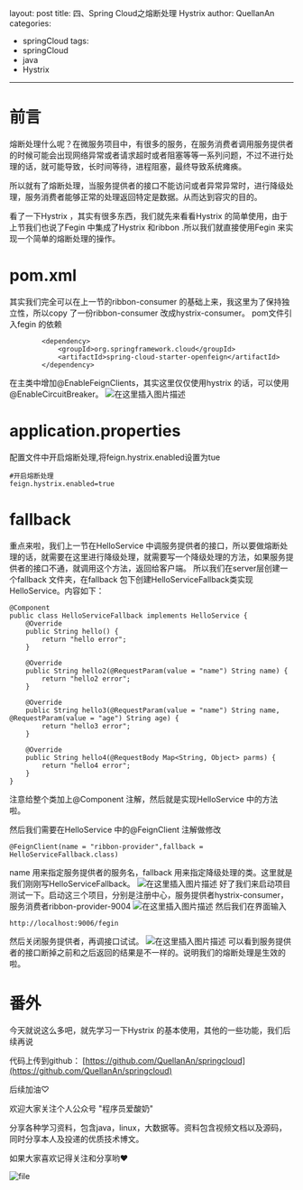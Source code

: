 ﻿layout: post
title: 四、Spring Cloud之熔断处理 Hystrix
author: QuellanAn
categories: 
  - springCloud
tags:
  - springCloud
  - java
  - Hystrix
---
# 前言
熔断处理什么呢？在微服务项目中，有很多的服务，在服务消费者调用服务提供者的时候可能会出现网络异常或者请求超时或者阻塞等等一系列问题，不过不进行处理的话，就可能导致，长时间等待，进程阻塞，最终导致系统瘫痪。

所以就有了熔断处理，当服务提供者的接口不能访问或者异常异常时，进行降级处理，服务消费者能够正常的处理返回特定是数据。从而达到容灾的目的。

看了一下Hystrix ，其实有很多东西，我们就先来看看Hystrix 的简单使用，由于上节我们也说了Fegin 中集成了Hystrix  和ribbon .所以我们就直接使用Fegin 来实现一个简单的熔断处理的操作。

# pom.xml
其实我们完全可以在上一节的ribbon-consumer 的基础上来，我这里为了保持独立性，所以copy 了一份ribbon-consumer 改成hystrix-consumer。
pom文件引入fegin 的依赖
```
        <dependency>
            <groupId>org.springframework.cloud</groupId>
            <artifactId>spring-cloud-starter-openfeign</artifactId>
        </dependency>
```
在主类中增加@EnableFeignClients，其实这里仅仅使用hystrix 的话，可以使用@EnableCircuitBreaker。
![在这里插入图片描述](https://img-blog.csdnimg.cn/20200115165813644.png?x-oss-process=image/watermark,type_ZmFuZ3poZW5naGVpdGk,shadow_10,text_aHR0cHM6Ly9xdWVsbGFuYW4uYmxvZy5jc2RuLm5ldA==,size_16,color_FFFFFF,t_70)
# application.properties
配置文件中开启熔断处理,将feign.hystrix.enabled设置为tue
```
#开启熔断处理
feign.hystrix.enabled=true
```

# fallback
重点来啦，我们上一节在HelloService 中调服务提供者的接口，所以要做熔断处理的话，就需要在这里进行降级处理，就需要写一个降级处理的方法，如果服务提供者的接口不通，就调用这个方法，返回给客户端。
所以我们在server层创建一个fallback 文件夹，在fallback 包下创建HelloServiceFallback类实现 HelloService。内容如下：
```
@Component
public class HelloServiceFallback implements HelloService {
    @Override
    public String hello() {
        return "hello error";
    }

    @Override
    public String hello2(@RequestParam(value = "name") String name) {
        return "hello2 error";
    }

    @Override
    public String hello3(@RequestParam(value = "name") String name, @RequestParam(value = "age") String age) {
        return "hello3 error";
    }
    
    @Override
    public String hello4(@RequestBody Map<String, Object> parms) {
        return "hello4 error";
    }
}
```
注意给整个类加上@Component 注解，然后就是实现HelloService 中的方法啦。

然后我们需要在HelloService 中的@FeignClient 注解做修改
```
@FeignClient(name = "ribbon-provider",fallback = HelloServiceFallback.class)
```
name 用来指定服务提供者的服务名，fallback 用来指定降级处理的类。这里就是我们刚刚写HelloServiceFallback。
![在这里插入图片描述](https://img-blog.csdnimg.cn/20200115171313707.png?x-oss-process=image/watermark,type_ZmFuZ3poZW5naGVpdGk,shadow_10,text_aHR0cHM6Ly9xdWVsbGFuYW4uYmxvZy5jc2RuLm5ldA==,size_16,color_FFFFFF,t_70)
好了我们来启动项目测试一下。启动这三个项目，分别是注册中心，服务提供者hystrix-consumer，服务消费者ribbon-provider-9004
![在这里插入图片描述](https://img-blog.csdnimg.cn/20200115172641776.png)
然后我们在界面输入
```
http://localhost:9006/fegin
```
然后关闭服务提供者，再调接口试试。
![在这里插入图片描述](https://img-blog.csdnimg.cn/20200115173213537.gif)
可以看到服务提供者的接口断掉之前和之后返回的结果是不一样的。说明我们的熔断处理是生效的啦。

# 番外
今天就说这么多吧，就先学习一下Hystrix 的基本使用，其他的一些功能，我们后续再说


 代码上传到github：
 [https://github.com/QuellanAn/springcloud](https://github.com/QuellanAn/springcloud)

后续加油♡

欢迎大家关注个人公众号 "程序员爱酸奶"

分享各种学习资料，包含java，linux，大数据等。资料包含视频文档以及源码，同时分享本人及投递的优质技术博文。

如果大家喜欢记得关注和分享哟❤

![file](https://img-blog.csdnimg.cn/20191015213334732.jpeg?x-oss-process=image/watermark,type_ZmFuZ3poZW5naGVpdGk,shadow_10,text_aHR0cHM6Ly9ibG9nLmNzZG4ubmV0L3FxXzI3NzkwMDEx,size_16,color_FFFFFF,t_70)
